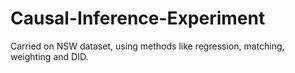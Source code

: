 # Causal-Inference-Experiment
Carried on NSW dataset, using methods like regression, matching, weighting and DID.
